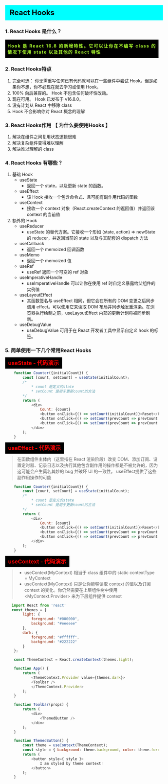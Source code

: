 <div
    style = "
        width: 100%;
        height: 50px;
        background: #00FFFF;
        color: black;
        line-height: 50px;
        padding-left: 15px;
        font-size: 24px;
        font-weight: bold;
    "
> 
    React Hooks
</div>

### 1. React Hooks 是什么？

<div
    style = "background: black;text-align: justify;padding: 10px 8px;letter-spacing: 2px;"
>
    <font color = "greenyellow" style = "font-weight: bold;">  
       Hook 是 React 16.8 的新增特性。它可以让你在不编写 class 的情况下使用 state 以及其他的 React 特性
    </font>
</div>

### 2. React Hooks特点
1. 完全可选：  你无需重写任何已有代码就可以在一些组件中尝试 Hook。但是如果你不想，你不必现在就去学习或使用 Hook。
2. 100% 向后兼容的。 Hook 不包含任何破坏性改动。
3. 现在可用。 Hook 已发布于 v16.8.0。
4. 没有计划从 React 中移除 class
5. Hook 不会影响你对 React 概念的理解

### 3. React Hooks作用 【 为什么要使用Hooks 】
1. 解决在组件之间复用状态逻辑很难
2. 解决复杂组件变得难以理解
3. 解决难以理解的 class


### 4. React Hooks 有哪些？
1. 基础 Hook
    - useState  
      - 返回一个 state，以及更新 state 的函数。 
    - useEffect 
      - 该 Hook 接收一个包含命令式、且可能有副作用代码的函数
    - useContext 
      - 接收一个 context 对象（React.createContext 的返回值）并返回该 context 的当前值
2. 额外的 Hook
    - useReducer 
      - useState 的替代方案。它接收一个形如 (state, action) => newState 的 reducer，并返回当前的 state 以及与其配套的 dispatch 方法
    - useCallback 
      - 返回一个 memoized 回调函数
    - useMemo 
      - 返回一个 memoized 值
    - useRef   
      - useRef 返回一个可变的 ref 对象
    - useImperativeHandle 
      - useImperativeHandle 可以让你在使用 ref 时自定义暴露给父组件的实例值
    - useLayoutEffect 
      - 其函数签名与 useEffect 相同，但它会在所有的 DOM 变更之后同步调用 effect。可以使用它来读取 DOM 布局并同步触发重渲染。在浏览器执行绘制之前，useLayoutEffect 内部的更新计划将被同步刷新。
    - useDebugValue   
      - useDebugValue 可用于在 React 开发者工具中显示自定义 hook 的标签。


### 5. 简单使用一下几个常用React Hooks

<font color = "red" style = "font-size: 18px;font-weight: bold;background: black;padding: 8px 10px;">
    useState - 代码演示
</font>

```js
    function Counter({initialCount}) {
        const [count, setCount] = useState(initialCount);
        /* 
            * count 是定义的state 
            * setCount 是用于更新count的方法
        */
        return (
            <div>
                Count: {count}
                <button onClick={() => setCount(initialCount)}>Reset</button>
                <button onClick={() => setCount(prevCount => prevCount - 1)}>-</button>
                <button onClick={() => setCount(prevCount => prevCount + 1)}>+</button>
            </div>
        );
    }
```

<font color = "red" style = "font-size: 18px;font-weight: bold;background: black;padding: 8px 10px;">
    useEffect - 代码演示
</font>

> 在函数组件主体内（这里指在 React 渲染阶段）改变 DOM、添加订阅、设置定时器、记录日志以及执行其他包含副作用的操作都是不被允许的，因为这可能会产生莫名其妙的 bug 并破坏 UI 的一致性。 useEffect提供了这些副作用操作的可能

```js
    function Counter({initialCount}) {
        const [count, setCount] = useState(initialCount);
        /* 
            * count 是定义的state 
            * setCount 是用于更新count的方法
        */
        return (
            <div>
                Count: {count}
                <button onClick={() => setCount(initialCount)}>Reset</button>
                <button onClick={() => setCount(prevCount => prevCount - 1)}>-</button>
                <button onClick={() => setCount(prevCount => prevCount + 1)}>+</button>
            </div>
        );
    }
```

<font color = "red" style = "font-size: 18px;font-weight: bold;background: black;padding: 8px 10px;">
    useContext - 代码演示
</font>

> - useContext(MyContext) 相当于 class 组件中的 static contextType = MyContext
> - useContext(MyContext) 只是让你能够读取 context 的值以及订阅 context 的变化。你仍然需要在上层组件树中使用 <MyContext.Provider> 来为下层组件提供 context

```js
   import React from 'react'
   const themes = {
        light: {
            foreground: "#000000",
            background: "#eeeeee"
        },
        dark: {
            foreground: "#ffffff",
            background: "#222222"
        }
    };

    const ThemeContext = React.createContext(themes.light);

    function App() {
        return (
            <ThemeContext.Provider value={themes.dark}>
            <Toolbar />
            </ThemeContext.Provider>
        );
    }

    function Toolbar(props) {
        return (
            <div>
                <ThemedButton />
            </div>
        );
    }

    function ThemedButton() {
        const theme = useContext(ThemeContext);
        const style = { background: theme.background, color: theme.foreground }
        return (
            <button style={ style }>
                I am styled by theme context!
            </button>
        );
    }
```